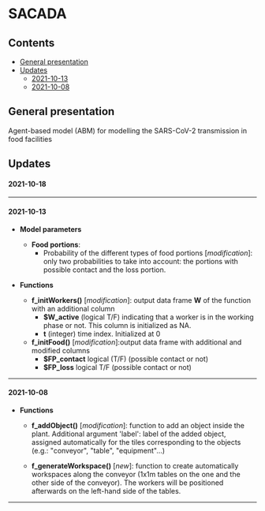 SACADA
========

## Contents
- [General presentation](#general-presentation)
- [Updates](#updates)
  * [2021-10-13](#2021-10-13)
  * [2021-10-08](#2021-10-08)

## General presentation
Agent-based model (ABM) for modelling the SARS-CoV-2 transmission in food facilities

## Updates

#### 2021-10-18


********************************************************************************

#### 2021-10-13

* **Model parameters**
  * **Food portions**:
    * Probability of the different types of food portions [*modification*]: only two probabilities to take into account: the portions with possible contact and the loss portion.
    
* **Functions**
  * **f_initWorkers()** [*modification*]: output data frame **W** of the function with an additional column 
    * **$W_active** (logical T/F) indicating that a worker is in the working phase or not. This column is initialized as NA.
    * **t** (integer) time index. Initialized at 0
  * **f_initFood()** [*modification*]:output data frame with additional and modified columns 
    * **$FP_contact** logical (T/F) (possible contact or not)
    * **$FP_loss** logical T/F (possible contact or not)

********************************************************************************

#### 2021-10-08

* **Functions**
  * **f_addObject()** [*modification*]: function to add an object inside the plant. Additional argument 'label': label of the added object, assigned automatically for the tiles corresponding to the objects (e.g.: "conveyor", "table", "equipment"...)
  
  * **f_generateWorkspace()** [*new*]: function to create automatically workspaces along the conveyor (1x1m tables on the one and the other side of the conveyor). The workers will be positioned afterwards on the left-hand side of the tables.
  
********************************************************************************
